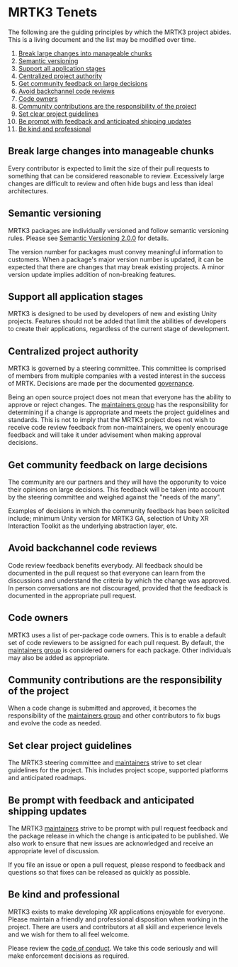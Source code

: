 # MRTK3 Tenets

The following are the guiding principles by which the MRTK3 project abides. This is a living document and the list may be modified over time.

1. [Break large changes into manageable chunks](#break-large-changes-into-manageable-chunks)
1. [Semantic versioning](#semantic-versioning)
1. [Support all application stages](#support-all-application-stages)
1. [Centralized project authority](#centralized-project-authority)
1. [Get community feedback on large decisions](#get-community-feedback-on-large-decisions)
1. [Avoid backchannel code reviews](#avoid-backchannel-code-reviews)
1. [Code owners](#code-owners)
1. [Community contributions are the responsibility of the project](#community-contributions-are-the-responsibility-of-the-project)
1. [Set clear project guidelines](#set-clear-project-guidelines)
1. [Be prompt with feedback and anticipated shipping updates](#be-prompt-with-feedback-and-anticipated-shipping-updates)
1. [Be kind and professional](#be-kind-and-professional)

## Break large changes into manageable chunks
Every contributor is expected to limit the size of their pull requests to something that can be considered reasonable to review. Excessively large changes are difficult to review and often hide bugs and less than ideal architectures.

## Semantic versioning
MRTK3 packages are individually versioned and follow semantic versioning rules. Please see [Semantic Versioning 2.0.0](https://semver.org) for details.

The version number for packages must convey meaningful information to customers. When a package's major version number is updated, it can be expected that there are changes that may break existing projects. A minor version update implies addition of non-breaking features.  

## Support all application stages
MRTK3 is designed to be used by developers of new and existing Unity projects. Features should not be added that limit the abilities of developers to create their applications, regardless of the current stage of development.

## Centralized project authority
MRTK3 is governed by a steering committee. This committee is comprised of members from multiple companies with a vested interest in the success of MRTK. Decisions are made per the documented [governance](GOVERNANCE.md).

Being an open source project does not mean that everyone has the ability to approve or reject changes. The [maintainers group](MAINTAINERS.md) has the responsibility for determining if a change is appropriate and meets the project guidelines and standards. This is not to imply that the MRTK3 project does not wish to receive code review feedback from non-maintainers, we openly encourage feedback and will take it under advisement when making approval decisions. 

## Get community feedback on large decisions
The community are our partners and they will have the opporunity to voice their opinions on large decisions. This feedback will be taken into account by the steering committee and weighed against the "needs of the many".

Examples of decisions in which the community feedback has been solicited include; minimum Unity version for MRTK3 GA, selection of Unity XR Interaction Toolkit as the underlying abstraction layer, etc.

## Avoid backchannel code reviews
Code review feedback benefits everybody. All feedback should be documented in the pull request so that everyone can learn from the discussions and understand the criteria by which the change was approved. In person conversations are not discouraged, provided that the feedback is documented in the appropriate pull request.

## Code owners
MRTK3 uses a list of per-package code owners. This is to enable a default set of code reviewers to be assigned for each pull request. By default, the [maintainers group](MAINTAINERS.md) is considered owners for each package. Other individuals may also be added as appropriate.

## Community contributions are the responsibility of the project
When a code change is submitted and approved, it becomes the responsibility of the [maintainers group](MAINTAINERS.md) and other contributors to fix bugs and evolve the code as needed.

## Set clear project guidelines
The MRTK3 steering committee and [maintainers](MAINTAINERS.md) strive to set clear guidelines for the project. This includes project scope, supported platforms and anticipated roadmaps.

## Be prompt with feedback and anticipated shipping updates
The MRTK3 [maintainers](MAINTAINERS.md) strive to be prompt with pull request feedback and the package release in which the change is anticipated to be published. We also work to ensure that new issues are acknowledged and receive an appropriate level of discussion.

If you file an issue or open a pull request, please respond to feedback and questions so that fixes can be released as quickly as possible.

## Be kind and professional
MRTK3 exists to make developing XR applications enjoyable for everyone. Please maintain a friendly and professional disposition when working in the project. There are users and contributors at all skill and experience levels and we wish for them to all feel welcome.

Please review the [code of conduct](CODE_OF_CONDUCT.md). We take this code seriously and will make enforcement decisions as required.
